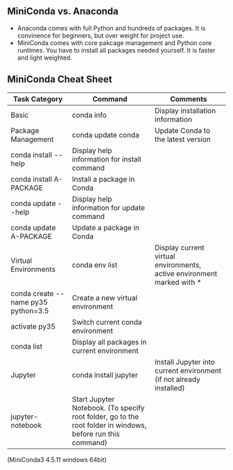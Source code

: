 ## MiniConda vs. Anaconda

- Anaconda comes with full Python and hundreds of packages. It is convinence for beginners, but over weight for project use. 
- MiniConda comes with core pakcage management and Python core runtimes. You have to install all packages needed yourself. It is faster and light weighted.

## MiniConda Cheat Sheet

Task Category | Command | Comments
------------- | --------|---------
Basic | conda info | Display installation information
Package Management | conda update conda | Update Conda to the latest version
   | conda install --help | Display help information for install command
 | conda install A-PACKAGE | Install a package in Conda
 | conda update --help | Display help information for update command
 | conda update A-PACKAGE | Update a package in Conda
Virtual Environments | conda env list | Display current virtual environments, active environment marked with *
 | conda create --name py35 python=3.5 | Create a new virtual environment
 | activate py35 | Switch current conda environment
 | conda list | Display all packages in current environment
Jupyter | conda install jupyter | Install Jupyter into current environment (if not already installed)
 | jupyter-notebook | Start Jupyter Notebook. (To specify root folder, go to the root folder in windows, before run this command)
 
(MiniConda3 4.5.11 windows 64bit)


